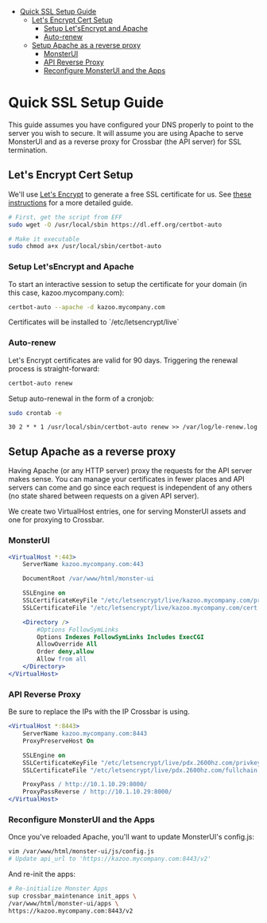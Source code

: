 - [Quick SSL Setup Guide](#org4bdaaae)
  - [Let's Encrypt Cert Setup](#org02c5c19)
    - [Setup Let'sEncrypt and Apache](#orgeb6046d)
    - [Auto-renew](#org5109f70)
  - [Setup Apache as a reverse proxy](#org18e6150)
    - [MonsterUI](#org26cc7b3)
    - [API Reverse Proxy](#orgc503092)
    - [Reconfigure MonsterUI and the Apps](#orga3c7a5d)



<a id="org4bdaaae"></a>

# Quick SSL Setup Guide

This guide assumes you have configured your DNS properly to point to the server you wish to secure. It will assume you are using Apache to serve MonsterUI and as a reverse proxy for Crossbar (the API server) for SSL termination.


<a id="org02c5c19"></a>

## Let's Encrypt Cert Setup

We'll use [Let's Encrypt](https://letsencrypt.org/) to generate a free SSL certificate for us. See [these instructions](https://www.digitalocean.com/community/tutorials/how-to-secure-apache-with-let-s-encrypt-on-ubuntu-14-04) for a more detailed guide.

```bash
# First, get the script from EFF
sudo wget -O /usr/local/sbin https://dl.eff.org/certbot-auto

# Make it executable
sudo chmod a+x /usr/local/sbin/certbot-auto
```


<a id="orgeb6046d"></a>

### Setup Let'sEncrypt and Apache

To start an interactive session to setup the certificate for your domain (in this case, kazoo.mycompany.com):

```bash
certbot-auto --apache -d kazoo.mycompany.com
```

Certificates will be installed to \`/etc/letsencrypt/live\`


<a id="org5109f70"></a>

### Auto-renew

Let's Encrypt certificates are valid for 90 days. Triggering the renewal process is straight-forward:

```bash
certbot-auto renew
```

Setup auto-renewal in the form of a cronjob:

```bash
sudo crontab -e
```

```crontab
30 2 * * 1 /usr/local/sbin/certbot-auto renew >> /var/log/le-renew.log
```


<a id="org18e6150"></a>

## Setup Apache as a reverse proxy

Having Apache (or any HTTP server) proxy the requests for the API server makes sense. You can manage your certificates in fewer places and API servers can come and go since each request is independent of any others (no state shared between requests on a given API server).

We create two VirtualHost entries, one for serving MonsterUI assets and one for proxying to Crossbar.


<a id="org26cc7b3"></a>

### MonsterUI

```apache
<VirtualHost *:443>
    ServerName kazoo.mycompany.com:443

    DocumentRoot /var/www/html/monster-ui

    SSLEngine on
    SSLCertificateKeyFile "/etc/letsencrypt/live/kazoo.mycompany.com/privkey.pem"
    SSLCertificateFile "/etc/letsencrypt/live/kazoo.mycompany.com/cert.pem"

    <Directory />
        #Options FollowSymLinks
        Options Indexes FollowSymLinks Includes ExecCGI
        AllowOverride All
        Order deny,allow
        Allow from all
    </Directory>
</VirtualHost>
```


<a id="orgc503092"></a>

### API Reverse Proxy

Be sure to replace the IPs with the IP Crossbar is using.

```apache
<VirtualHost *:8443>
    ServerName kazoo.mycompany.com:8443
    ProxyPreserveHost On

    SSLEngine on
    SSLCertificateKeyFile "/etc/letsencrypt/live/pdx.2600hz.com/privkey.pem"
    SSLCertificateFile "/etc/letsencrypt/live/pdx.2600hz.com/fullchain.pem"

    ProxyPass / http://10.1.10.29:8000/
    ProxyPassReverse / http://10.1.10.29:8000/
</VirtualHost>
```


<a id="orga3c7a5d"></a>

### Reconfigure MonsterUI and the Apps

Once you've reloaded Apache, you'll want to update MonsterUI's config.js:

```bash
vim /var/www/html/monster-ui/js/config.js
# Update api_url to 'https://kazoo.mycompany.com:8443/v2'
```

And re-init the apps:

```bash
# Re-initialize Monster Apps
sup crossbar_maintenance init_apps \
/var/www/html/monster-ui/apps \
https://kazoo.mycompany.com:8443/v2
```